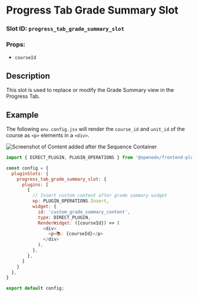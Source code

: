 # Progress Tab Grade Summary Slot

### Slot ID: `progress_tab_grade_summary_slot`
### Props:
* `courseId`

## Description

This slot is used to replace or modify the Grade Summary view in the Progress Tab.

## Example

The following `env.config.jsx` will render the `course_id` and `unit_id` of the course as `<p>` elements in a `<div>`.

![Screenshot of Content added after the Sequence Container](./images/post_sequence_container.png)

```js
import { DIRECT_PLUGIN, PLUGIN_OPERATIONS } from '@openedx/frontend-plugin-framework';

const config = {
  pluginSlots: {
    progress_tab_grade_summary_slot: {
      plugins: [
        {
          // Insert custom content after grade summary widget
          op: PLUGIN_OPERATIONS.Insert,
          widget: {
            id: 'custom_grade_summary_content',
            type: DIRECT_PLUGIN,
            RenderWidget: ({courseId}) => (
              <div>
                <p>📚: {courseId}</p>
              </div>
            ),
          },
        },
      ]
    }
  },
}

export default config;
```
